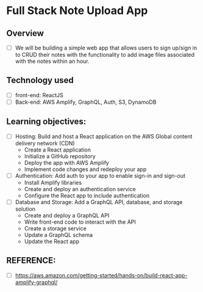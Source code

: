 # Full Stack Note Upload App

## Overview
- [ ] We will be building a simple web app that allows users to sign up/sign in to CRUD their notes with the functionality to add image files associated with the notes within an hour.

## Technology used
- [ ] front-end: ReactJS
- [ ] Back-end: AWS Amplify, GraphQL, Auth, S3, DynamoDB

## Learning objectives:
- [ ] Hosting: Build and host a React application on the AWS Global content delivery network (CDN)
  * Create a React application
  * Initialize a GitHub repository
  * Deploy the app with AWS Amplify
  * Implement code changes and redeploy your app
- [ ] Authentication: Add auth to your app to enable sign-in and sign-out
  * Install Amplify libraries
  * Create and deploy an authentication service
  * Configure the React app to include authentication
- [ ] Database and Storage: Add a GraphQL API, database, and storage solution
  * Create and deploy a GraphQL API
  * Write front-end code to interact with the API
  * Create a storage service
  * Update a GraphQL schema
  * Update the React app

## REFERENCE:
- [ ] https://aws.amazon.com/getting-started/hands-on/build-react-app-amplify-graphql/


